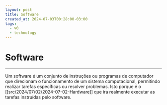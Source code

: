 ```yaml
---
layout: post
title: Software
created_at: 2024-07-03T00:28:00-03:00
tags:
  - v0
  - technology
---
```

# Software
---

Um software é um conjunto de instruções ou programas de computador que direcionam o funcionamento de um sistema computacional, permitindo realizar tarefas específicas ou resolver problemas. Isto porque é o [[src/2024/07/02/2024-07-02-Hardware]] que ira realmente executar as tarefas instruídas pelo software.